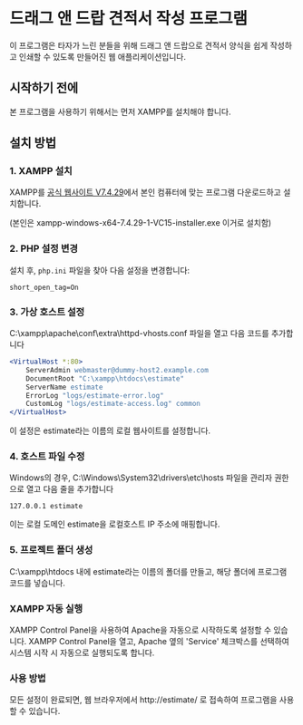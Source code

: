 # 드래그 앤 드랍 견적서 작성 프로그램

이 프로그램은 타자가 느린 분들을 위해 드래그 앤 드랍으로 견적서 양식을 쉽게 작성하고 인쇄할 수 있도록 만들어진 웹 애플리케이션입니다.

## 시작하기 전에

본 프로그램을 사용하기 위해서는 먼저 XAMPP를 설치해야 합니다.

## 설치 방법

### 1. XAMPP 설치

XAMPP를 [공식 웹사이트 V7.4.29](https://sourceforge.net/projects/xampp/files/XAMPP%20Windows/7.4.29/)에서 본인 컴퓨터에 맞는 프로그램 다운로드하고 설치합니다.

(본인은 xampp-windows-x64-7.4.29-1-VC15-installer.exe 이거로 설치함)

### 2. PHP 설정 변경

설치 후, `php.ini` 파일을 찾아 다음 설정을 변경합니다:

```plaintext
short_open_tag=On
```

### 3. 가상 호스트 설정

C:\xampp\apache\conf\extra\httpd-vhosts.conf 파일을 열고 다음 코드를 추가합니다

```apache
<VirtualHost *:80>
    ServerAdmin webmaster@dummy-host2.example.com
    DocumentRoot "C:\xampp\htdocs\estimate"
    ServerName estimate
    ErrorLog "logs/estimate-error.log"
    CustomLog "logs/estimate-access.log" common
</VirtualHost>
```

이 설정은 estimate라는 이름의 로컬 웹사이트를 설정합니다.

### 4. 호스트 파일 수정

Windows의 경우, C:\Windows\System32\drivers\etc\hosts 파일을 관리자 권한으로 열고 다음 줄을 추가합니다

```
127.0.0.1 estimate
```

이는 로컬 도메인 estimate을 로컬호스트 IP 주소에 매핑합니다.

### 5. 프로젝트 폴더 생성

C:\xampp\htdocs 내에 estimate라는 이름의 폴더를 만들고, 해당 폴더에 프로그램 코드를 넣습니다.

### XAMPP 자동 실행

XAMPP Control Panel을 사용하여 Apache을 자동으로 시작하도록 설정할 수 있습니다. 
XAMPP Control Panel을 열고, Apache 옆의 'Service' 체크박스를 선택하여 시스템 시작 시 자동으로 실행되도록 합니다.

### 사용 방법
모든 설정이 완료되면, 웹 브라우저에서 http://estimate/ 로 접속하여 프로그램을 사용할 수 있습니다.
